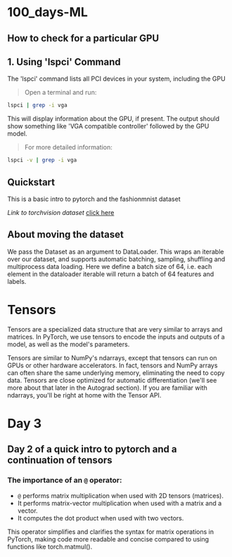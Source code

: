 # 100_days-ML

## How to check for a particular GPU

## 1. Using 'lspci' Command
The 'lspci' command lists all PCI devices in your system, including the GPU

> Open a terminal and run:
```bash
lspci | grep -i vga
```
This will display information about the GPU, if present. The output should show something like 'VGA compatible controller' followed by the GPU model.

> For more detailed information:
```bash
lspci -v | grep -i vga
```

## Quickstart
This is a basic intro to pytorch and the fashionmnist dataset

*Link to torchvision dataset*
[click here](https://pytorch.org/vision/stable/datasets.html)

## About moving the dataset
We pass the Dataset as an argument to DataLoader. This wraps an iterable over our dataset, and supports automatic batching, sampling, shuffling and multiprocess data loading. Here we define a batch size of 64, i.e. each element in the dataloader iterable will return a batch of 64 features and labels.

# Tensors
Tensors are a specialized data structure that are very similar to arrays and matrices. In PyTorch, we use tensors to encode the inputs and outputs of a model, as well as the model's parameters.

Tensors are similar to NumPy's ndarrays, except that tensors can run on GPUs or other hardware accelerators. In fact, tensors and NumPy arrays can often share the same underlying memory, eliminating the need to copy data. Tensors are close optimized for automatic differentiation (we'll see more about that later in the Autograd section). If you are familiar with ndarrays, you'll be right at home with the Tensor API.

# Day 3
## Day 2 of a quick intro to pytorch and a continuation of tensors  

### The importance of an `@` operator:  
* `@` performs matrix multiplication when used with 2D tensors (matrices).
* It performs matrix-vector multiplication when used with a matrix and a vector.
* It computes the dot product when used with two vectors.

This operator simplifies and clarifies the syntax for matrix operations in PyTorch, making code more readable and concise compared to using functions like torch.matmul().
